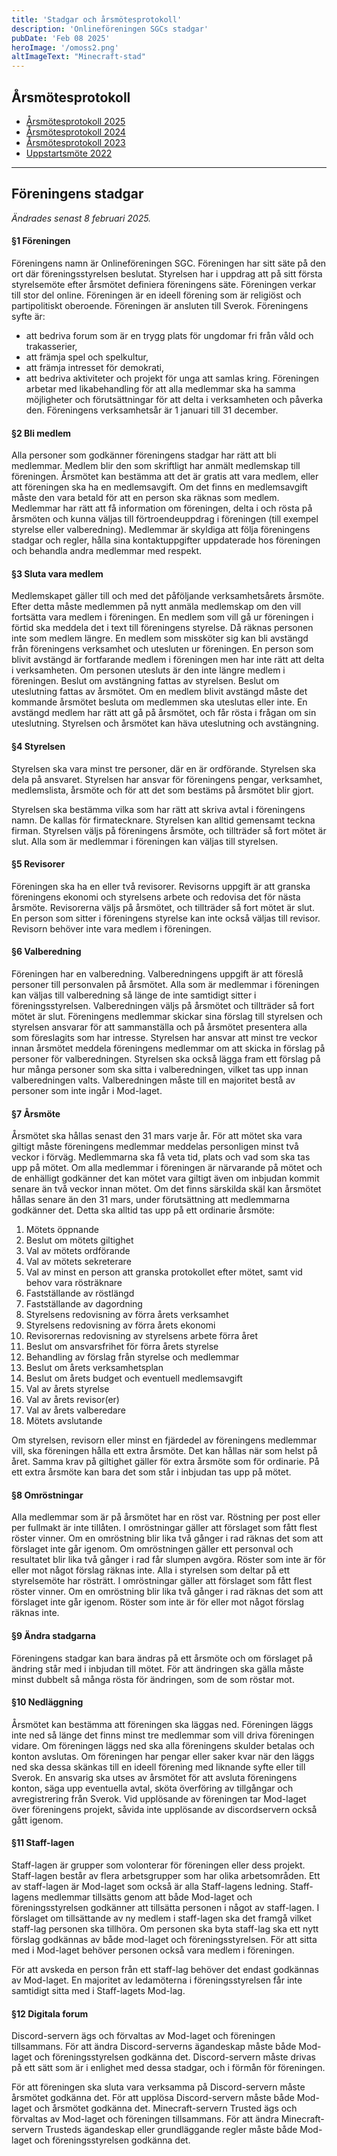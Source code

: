```yaml
---
title: 'Stadgar och årsmötesprotokoll'
description: 'Onlineföreningen SGCs stadgar'
pubDate: 'Feb 08 2025'
heroImage: '/omoss2.png'
altImageText: "Minecraft-stad"
---
```

## Årsmötesprotokoll
- <a href="/download/årsmöte-2025.pdf">Årsmötesprotokoll 2025</a>
- <a href="/download/årsmöte-2024.pdf">Årsmötesprotokoll 2024</a>
- <a href="/download/årsmöte-2023.pdf">Årsmötesprotokoll 2023</a>
- <a href="/download/uppstartsmöte-2022.pdf">Uppstartsmöte 2022</a>
---
## Föreningens stadgar
*Ändrades senast 8 februari 2025.*
#### §1 Föreningen
Föreningens namn är Onlineföreningen SGC.
Föreningen har sitt säte på den ort där föreningsstyrelsen beslutat. Styrelsen har i uppdrag
att på sitt första styrelsemöte efter årsmötet definiera föreningens säte.
Föreningen verkar till stor del online.
Föreningen är en ideell förening som är religiöst och partipolitiskt oberoende.
Föreningen är ansluten till Sverok.
Föreningens syfte är:
- att bedriva forum som är en trygg plats för ungdomar fri från våld och trakasserier,
- att främja spel och spelkultur,
- att främja intresset för demokrati,
- att bedriva aktiviteter och projekt för unga att samlas kring.
Föreningen arbetar med likabehandling för att alla medlemmar ska ha samma möjligheter
och förutsättningar för att delta i verksamheten och påverka den.
Föreningens verksamhetsår är 1 januari till 31 december.

#### §2 Bli medlem
Alla personer som godkänner föreningens stadgar har rätt att bli medlemmar.
Medlem blir den som skriftligt har anmält medlemskap till föreningen.
Årsmötet kan bestämma att det är gratis att vara medlem, eller att föreningen ska ha en
medlemsavgift. Om det finns en medlemsavgift måste den vara betald för att en person ska
räknas som medlem.
Medlemmar har rätt att få information om föreningen, delta i och rösta på årsmöten och
kunna väljas till förtroendeuppdrag i föreningen (till exempel styrelse eller valberedning).
Medlemmar är skyldiga att följa föreningens stadgar och regler, hålla sina kontaktuppgifter
uppdaterade hos föreningen och behandla andra medlemmar med respekt.

#### §3 Sluta vara medlem
Medlemskapet gäller till och med det påföljande verksamhetsårets årsmöte. Efter detta
måste medlemmen på nytt anmäla medlemskap om den vill fortsätta vara medlem i
föreningen.
En medlem som vill gå ur föreningen i förtid ska meddela det i text till föreningens styrelse.
Då räknas personen inte som medlem längre.
En medlem som missköter sig kan bli avstängd från föreningens verksamhet och utesluten
ur föreningen. En person som blivit avstängd är fortfarande medlem i föreningen men har
inte rätt att delta i verksamheten. Om personen utesluts är den inte längre medlem i
föreningen. Beslut om avstängning fattas av styrelsen. Beslut om uteslutning fattas av
årsmötet. Om en medlem blivit avstängd måste det kommande årsmötet besluta om
medlemmen ska uteslutas eller inte. En avstängd medlem har rätt att gå på årsmötet, och får
rösta i frågan om sin uteslutning. Styrelsen och årsmötet kan häva uteslutning och
avstängning.

#### §4 Styrelsen
Styrelsen ska vara minst tre personer, där en är ordförande. Styrelsen ska dela på ansvaret.
Styrelsen har ansvar för föreningens pengar, verksamhet, medlemslista, årsmöte och för att
det som bestäms på årsmötet blir gjort.

Styrelsen ska bestämma vilka som har rätt att skriva avtal i föreningens namn. De kallas för
firmatecknare. Styrelsen kan alltid gemensamt teckna firman.
Styrelsen väljs på föreningens årsmöte, och tillträder så fort mötet är slut.
Alla som är medlemmar i föreningen kan väljas till styrelsen.

#### §5 Revisorer
Föreningen ska ha en eller två revisorer.
Revisorns uppgift är att granska föreningens ekonomi och styrelsens arbete och redovisa
det för nästa årsmöte.
Revisorerna väljs på årsmötet, och tillträder så fort mötet är slut.
En person som sitter i föreningens styrelse kan inte också väljas till revisor.
Revisorn behöver inte vara medlem i föreningen.

#### §6 Valberedning
Föreningen har en valberedning.
Valberedningens uppgift är att föreslå personer till personvalen på årsmötet.
Alla som är medlemmar i föreningen kan väljas till valberedning så länge de inte samtidigt sitter i föreningsstyrelsen.
Valberedningen väljs på årsmötet och tillträder så fort mötet är slut.
Föreningens medlemmar skickar sina förslag till styrelsen och styrelsen ansvarar för att
sammanställa och på årsmötet presentera alla som föreslagits som har intresse.
Styrelsen har ansvar att minst tre veckor innan årsmötet meddela föreningens medlemmar
om att skicka in förslag på personer för valberedningen.
Styrelsen ska också lägga fram ett förslag på hur många personer som ska sitta i
valberedningen, vilket tas upp innan valberedningen valts.
Valberedningen måste till en majoritet bestå av personer som inte ingår i Mod-laget.

#### §7 Årsmöte
Årsmötet ska hållas senast den 31 mars varje år.
För att mötet ska vara giltigt måste föreningens medlemmar meddelas personligen minst två
veckor i förväg. Medlemmarna ska få veta tid, plats och vad som ska tas upp på mötet. Om
alla medlemmar i föreningen är närvarande på mötet och de enhälligt godkänner det kan
mötet vara giltigt även om inbjudan kommit senare än två veckor innan mötet.
Om det finns särskilda skäl kan årsmötet hållas senare än den 31 mars, under förutsättning
att medlemmarna godkänner det.
Detta ska alltid tas upp på ett ordinarie årsmöte:
1) Mötets öppnande
2) Beslut om mötets giltighet
3) Val av mötets ordförande
4) Val av mötets sekreterare
5) Val av minst en person att granska protokollet efter mötet, samt vid behov vara
rösträknare
6) Fastställande av röstlängd
7) Fastställande av dagordning
8) Styrelsens redovisning av förra årets verksamhet
9) Styrelsens redovisning av förra årets ekonomi
10) Revisorernas redovisning av styrelsens arbete förra året
11) Beslut om ansvarsfrihet för förra årets styrelse
12) Behandling av förslag från styrelse och medlemmar
13) Beslut om årets verksamhetsplan
14) Beslut om årets budget och eventuell medlemsavgift
15) Val av årets styrelse
16) Val av årets revisor(er)
17) Val av årets valberedare
18) Mötets avslutande

Om styrelsen, revisorn eller minst en fjärdedel av föreningens medlemmar vill, ska
föreningen hålla ett extra årsmöte. Det kan hållas när som helst på året. Samma krav på
giltighet gäller för extra årsmöte som för ordinarie. På ett extra årsmöte kan bara det som
står i inbjudan tas upp på mötet.

#### §8 Omröstningar
Alla medlemmar som är på årsmötet har en röst var. Röstning per post eller per fullmakt är
inte tillåten. I omröstningar gäller att förslaget som fått flest röster vinner. Om en omröstning
blir lika två gånger i rad räknas det som att förslaget inte går igenom. Om omröstningen
gäller ett personval och resultatet blir lika två gånger i rad får slumpen avgöra. Röster som
inte är för eller mot något förslag räknas inte.
Alla i styrelsen som deltar på ett styrelsemöte har rösträtt. I omröstningar gäller att förslaget
som fått flest röster vinner. Om en omröstning blir lika två gånger i rad räknas det som att
förslaget inte går igenom. Röster som inte är för eller mot något förslag räknas inte.

#### §9 Ändra stadgarna
Föreningens stadgar kan bara ändras på ett årsmöte och om förslaget på ändring står med i inbjudan till mötet. För att ändringen ska gälla måste minst dubbelt så många rösta för
ändringen, som de som röstar mot.

#### §10 Nedläggning
Årsmötet kan bestämma att föreningen ska läggas ned. Föreningen läggs inte ned så länge
det finns minst tre medlemmar som vill driva föreningen vidare. Om föreningen läggs ned
ska alla föreningens skulder betalas och konton avslutas. Om föreningen har pengar eller
saker kvar när den läggs ned ska dessa skänkas till en ideell förening med liknande syfte
eller till Sverok. En ansvarig ska utses av årsmötet för att avsluta föreningens konton, säga
upp eventuella avtal, sköta överföring av tillgångar och avregistrering från Sverok.
Vid upplösande av föreningen tar Mod-laget över föreningens projekt, såvida inte
upplösande av discordservern också gått igenom.

#### §11 Staff-lagen
Staff-lagen är grupper som volonterar för föreningen eller dess projekt.
Staff-lagen består av flera arbetsgrupper som har olika arbetsområden.
Ett av staff-lagen är Mod-laget som också är alla Staff-lagens ledning.
Staff-lagens medlemmar tillsätts genom att både Mod-laget och föreningsstyrelsen
godkänner att tillsätta personen i något av staff-lagen. I förslaget om tillsättande av ny
medlem i staff-lagen ska det framgå vilket staff-lag personen ska tillhöra. Om personen ska
byta staff-lag ska ett nytt förslag godkännas av både mod-laget och föreningsstyrelsen.
För att sitta med i Mod-laget behöver personen också vara medlem i föreningen.

För att avskeda en person från ett staff-lag behöver det endast godkännas av Mod-laget.
En majoritet av ledamöterna i föreningsstyrelsen får inte samtidigt sitta med i Staff-lagets
Mod-lag.

#### §12 Digitala forum
Discord-servern ägs och förvaltas av Mod-laget och föreningen tillsammans. För att ändra
Discord-serverns ägandeskap måste både Mod-laget och föreningsstyrelsen godkänna det.
Discord-servern måste drivas på ett sätt som är i enlighet med dessa stadgar, och i förmån
för föreningen.

För att föreningen ska sluta vara verksamma på Discord-servern måste årsmötet godkänna
det. För att upplösa Discord-servern måste både Mod-laget och årsmötet godkänna det.
Minecraft-servern Trusted ägs och förvaltas av Mod-laget och föreningen tillsammans. För
att ändra Minecraft-servern Trusteds ägandeskap eller grundläggande regler måste både
Mod-laget och föreningsstyrelsen godkänna det.


